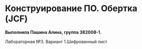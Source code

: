 # Конструирование ПО. Обертка (JCF)
<b>Выполнила Пашина Алина, группа 382008-1.</b>

Лабораторная №3. Вариант 1.Шифрованный лист
